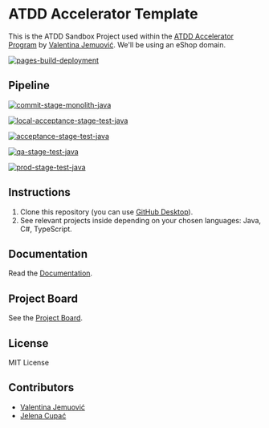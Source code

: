 # ATDD Accelerator Template

This is the ATDD Sandbox Project used within the [ATDD Accelerator Program](https://atdd-accelerator.optivem.com/) by [Valentina Jemuović](https://www.linkedin.com/in/valentinajemuovic/). We'll be using an eShop domain.

[![pages-build-deployment](https://github.com/valentinajemuovic/repo-e50d8fd4-a273-445a-9209-6a9722125842/actions/workflows/pages/pages-build-deployment/badge.svg)](https://github.com/valentinajemuovic/repo-e50d8fd4-a273-445a-9209-6a9722125842/actions/workflows/pages/pages-build-deployment)

## Pipeline

[![commit-stage-monolith-java](https://github.com/valentinajemuovic/repo-e50d8fd4-a273-445a-9209-6a9722125842/actions/workflows/commit-stage-monolith-java.yml/badge.svg)](https://github.com/valentinajemuovic/repo-e50d8fd4-a273-445a-9209-6a9722125842/actions/workflows/commit-stage-monolith-java.yml)

[![local-acceptance-stage-test-java](https://github.com/valentinajemuovic/repo-e50d8fd4-a273-445a-9209-6a9722125842/actions/workflows/local-acceptance-stage-test-java.yml/badge.svg)](https://github.com/valentinajemuovic/repo-e50d8fd4-a273-445a-9209-6a9722125842/actions/workflows/local-acceptance-stage-test-java.yml)

[![acceptance-stage-test-java](https://github.com/valentinajemuovic/repo-e50d8fd4-a273-445a-9209-6a9722125842/actions/workflows/acceptance-stage-test-java.yml/badge.svg)](https://github.com/valentinajemuovic/repo-e50d8fd4-a273-445a-9209-6a9722125842/actions/workflows/acceptance-stage-test-java.yml)

[![qa-stage-test-java](https://github.com/valentinajemuovic/repo-e50d8fd4-a273-445a-9209-6a9722125842/actions/workflows/qa-stage-test-java.yml/badge.svg)](https://github.com/valentinajemuovic/repo-e50d8fd4-a273-445a-9209-6a9722125842/actions/workflows/qa-stage-test-java.yml)

[![prod-stage-test-java](https://github.com/valentinajemuovic/repo-e50d8fd4-a273-445a-9209-6a9722125842/actions/workflows/prod-stage-test-java.yml/badge.svg)](https://github.com/valentinajemuovic/repo-e50d8fd4-a273-445a-9209-6a9722125842/actions/workflows/prod-stage-test-java.yml)

## Instructions

1. Clone this repository (you can use [GitHub Desktop](https://desktop.github.com/download/)).
2. See relevant projects inside depending on your chosen languages: Java, C#, TypeScript.

## Documentation

Read the [Documentation](https://optivem.github.io/atdd-accelerator-template/).

## Project Board

See the [Project Board](https://github.com/orgs/optivem/projects/3/views/1).

## License

MIT License

## Contributors

- [Valentina Jemuović](https://www.linkedin.com/in/valentinajemuovic/)
- [Jelena Cupać](https://www.linkedin.com/in/jelenacupac/)
